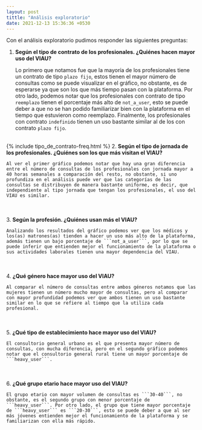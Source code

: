 ```yaml
---
layout: post
tittle: "Análisis exploratorio"
date: 2021-12-13 15:36:36 +0530
---
```

Con el análisis exploratorio pudimos responder las siguientes preguntas:

1. **Según el tipo de contrato de los profesionales. ¿Quiénes hacen mayor uso del VIAU?**

    Lo primero que notamos fue que la mayoría de los profesionales tiene un contrato de tipo ```plazo fijo```, estos tienen el mayor número de consultas como se puede visualizar en el gráfico, no obstante, es de esperarse ya que son los que más tiempo pasan con la plataforma. Por otro lado, podemos notar que los profesionales con contrato de tipo ```reemplazo``` tienen el porcentaje más alto de ```not_a_user```, esto se puede deber a que no se han podido familiarizar bien con la plataforma en el tiempo que estuvieron como reemplazo. Finalmente, los profesionales con contrato ```indefinido``` tienen un uso bastante similar al de los con contrato ```plazo fijo```.
<br/><br/>

{% include tipo_de_contrato-freq.html %}
2. **Según el tipo de jornada de los profesionales. ¿Quiénes son los que más visitan el VIAU?**

    Al ver el primer gráfico podemos notar que hay una gran diferencia entre el número de consultas de los profesionales con jornada mayor a 40 horas semanales a comparación del resto, no obstante, si uno profundiza en el análisis puede ver que las categorías de las consultas se distribuyen de manera bastante uniforme, es decir, que independiente al tipo jornada que tengan los profesionales, el uso del VIAU es similar.
<br/><br/>
3. **Según la profesión. ¿Quiénes usan más el VIAU?**

    Analizando los resultados del gráfico podemos ver que los médicos y los(as) matrones(as) tienden a hacer un uso más alto de la plataforma, además tienen un bajo porcentaje de ```not_a_user```, por lo que se puede inferir que entienden mejor el funcionamiento de la plataforma o sus actividades laborales tienen una mayor dependencia del VIAU.
<br/><br/>
4. **¿Qué género hace mayor uso del VIAU?** 

    Al comparar el número de consultas entre ambos géneros notamos que las mujeres tienen un número mucho mayor de consultas, pero al comparar con mayor profundidad podemos ver que ambos tienen un uso bastante similar en lo que se refiere al tiempo que la utiliza cada profesional.
<br/><br/>
5. **¿Qué tipo de establecimiento hace mayor uso del VIAU?**

    El consultorio general urbano es el que presenta mayor número de consultas, con mucha diferencia, pero en el segundo gráfico podemos notar que el consultorio general rural tiene un mayor porcentaje de ```heavy_user```.
<br/><br/>
6. **¿Qué grupo etario hace mayor uso del VIAU?**

    El grupo etario con mayor volumen de consultas es ```30-40```, no obstante, es el segundo grupo con menor porcentaje de ```heavy_user```. Por otro lado, el grupo que tiene mayor porcentaje de ```heavy_user``` es ```20-30```, esto se puede deber a que al ser más jóvenes entienden mejor el funcionamiento de la plataforma y se familiarizan con ella más rápido.

